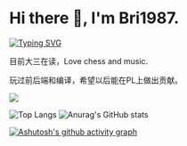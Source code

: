# Hi there 👋, I'm Bri1987.
[![Typing SVG](https://readme-typing-svg.demolab.com?font=Fira+Code&weight=410&size=30&pause=1000&color=007EF7&random=false&width=500&height=80&lines=Smells+like+teen+spirit.;%E2%80%94%E2%80%94Nirvana+%5BNevermind%5D)](https://git.io/typing-svg)


目前大三在读，Love chess and music.

玩过前后端和编译，希望以后能在PL上做出贡献。

<p>
<a href="http://bri1987.com:8090/"><img src="https://img.shields.io/static/v1?label=Blog&message=MyBlog&color=blue"/></a>
</p>


![Top Langs](https://github-readme-stats.vercel.app/api/top-langs/?username=Bri1987&layout=compact&theme=cobalt&hide=css,html,CMake)
![Anurag's GitHub stats](https://github-readme-stats.vercel.app/api?username=Bri1987&show_icons=true&theme=cobalt&hide=contribs,prs)

[![Ashutosh's github activity graph](https://github-readme-activity-graph.vercel.app/graph?username=Bri1987&theme=vue)](https://github.com/ashutosh00710/github-readme-activity-graph)
